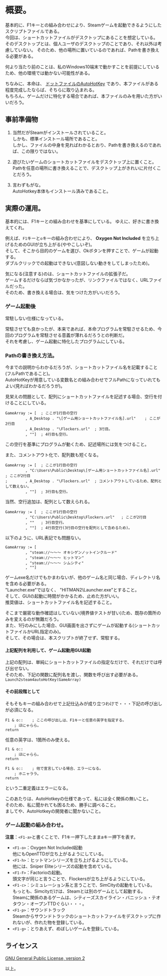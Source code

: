 <!-- vim:set ts=4 sts=4 sw=4 tw=0: -->

# 概要。
基本的に、F1キーとの組み合わせにより、Steamゲームを起動できるようにしたスクリプトファイルである。  
今回は、ショートカットファイルがデスクトップにあることを想定している。  
そのデスクトップとは、個人ユーザのデスクトップのことであり、それ以外は考慮していない。
そのため、他の場所に置いているのであれば、Pathを書き換える必要がある。  

何より当たり前のことは、私のWindows10端末で動かすことを前提にしているため、他の環境では動かない可能性がある。  

ちなみに、本命は、
[ドットファイルのAutoHotKey](https://github.com/asakunotomohiro/dotfiles/blob/master/Windows/AutoHotkey.ahk)
であり、本ファイルがある程度完成したならば、そちらに取り込まれる。  
もちろん、ゲームだけに特化する場合であれば、本ファイルのみを用いた方がいいだろう。  

## 事前準備物
1. 当然だがSteamがインストールされていること。  
しかも、標準インストール場所であること。  
しかし、ファイルの中身を見ればわかるとおり、Pathを書き換えるのであれば、この限りではない。  

2. 遊びたいゲームのショートカットファイルをデスクトップ上に置くこと。  
Pathを任意の場所に書き換えることで、デスクトップ上がきれいに片付くことだろう。  

3. 言わずもがな。  
AutoHotkey本体もインストール済みであること。  

## 実際の運用。
基本的には、F1キーとの組み合わせを基準にしている。
ゆえに、好きに書き換えてくれ。  

例えば、`F1`キーと`o`キーの組み合わせにより、 **Oxygen Not Included** を立ち上げるためのGUIが立ち上がる(ややこしいぞ)。  
そして、そこから目的のゲームを選び、Okボタンを押すことで、ゲームが起動する。  
ダブルクリックでの起動はできない(意図しない動きをしてしまったため)。  

気になる(注意する)のは、ショートカットファイルの拡張子だ。  
ゲームするだけならば気づかなかったが、リンクファイルではなく、URLファイルだった。  
そのため、書き換える場合は、気をつけた方がいいだろう。  

### ゲーム起動後
常駐しない仕様になっている。  

常駐させても良かったが、本来であれば、本命プログラムを常駐させるため、今回のプログラムを常駐させる意義が薄れるだろうとの判断だ。  
それを考慮し、ゲーム起動に特化したプログラムにしている。  

### Pathの書き換え方法。
今までの説明からわかるだろうが、ショートカットファイル名を記載すること(フルPathであること)。  
AutoHotKeyが用意している変数名との組み合わせでフルPathになっていれてもよい(見ればわかるだろうが)。  

見栄えの問題として、配列にショートカットファイルを記述する場合、空行を付けることにしている。  

```ahk:抜粋.ahk
GameArray := [	; ここが1行目の空行
		 , A_Desktop . "\[ゲーム用ショートカットファイル名].url"	; ここが2行目
		 , A_Desktop . "\Flockers.url"	; 3行目。
		 , ""]	; 4行目も空行。
```

この空行を基準にプログラムが動くため、記述場所には気をつけること。  

また、コメントアウト化で、配列数も短くなる。
```ahk:抜粋.ahk
GameArray := [	; ここが1行目の空行
		 , "C:\Users\Public\Desktop\[ゲーム用ショートカットファイル名].url"	; ここが2行目
;		 , A_Desktop . "\Flockers.url"	; コメントアウトしているため、配列として数えない。
		 , ""]	; 3行目も空行。
```

当然、空行追加は、配列として数えられる。
```ahk:抜粋.ahk
GameArray := [	; ここが1行目の空行
		 , "C:\Users\Public\Desktop\Flockers.url"	; ここが2行目
		 , ""	; 3行目空行。
		 , ""]	; 4行目空行(3行目の空行を配列として含めるため)。
```

以下のように、URL表記でも問題ない。
```ahk:抜粋.ahk
GameArray := [
		 , "steam://～～～	オキシゲンノットインクルード"
		 , "steam://～～～	ヒットマン"
		 , "steam://～～～	シムシティ"
		 , ""]
```
ゲームexe名だけでもかまわないが、他のゲーム名と同じ場合、ディレクトリ名を含める必要がある。  
"Launcher.exe"ではなく、
"HITMAN2\Launcher.exe"とすること。  
そして、GUIの起動に時間がかかるため、止めた方がいい。  
推奨値は、ショートカットファイル名を記述すること。  

そこまで厳密な動作確認はしていない(境界値テストが甘い)ため、既存の箇所のみを変えるのが無難だろう。  
また、1行のみにした場合、GUI画面を出さずにゲームが起動する(ショートカットファイルかURL指定のみ)。  
そして、その場合は、本スクリプトが終了せず、常駐する。

#### 上記配列を利用して、ゲーム起動用GUI起動
上記の配列は、単純にショートカットファイルの指定なだけで、それだけでは呼び出せない。  
そのため、下記の関数に配列名を渡し、関数を呼び出す必要がある。  
`Launch2steam4autoHotKey(GameArray)`

#### その前段階として
そもそもキーの組み合わせで上記仕込みが成り立つわけで・・・下記の呼び出しが必須になる。
```AutoHotKey:sample.ahk
F1 & o::	; ここの呼び出しは、F1キーと任意の英字を指定する。
	; ほにゃらら。
return
```

任意の英字は、1箇所のみ使える。  
```AutoHotKey:sample.ahk
F1 & o::
	; ほにゃらら。
return

F1 & o::	; 他で宣言している場合、エラーになる。
	; ホニャララ。
return
```

という二重定義はエラーになる。  

このあたりは、AutoHotkeyの仕様であって、私には全く関係の無いこと。  
そのため、私に聞かれても困るため、勝手に調べること。  
ましてや、AutoHotkeyの開発者に聞かないこと。  

### ゲーム起動の組み合わせ。
**注意**：`<F1-a>`と書くことで、F1キー押下したままaキー押下を表す。  

* `<F1-o>`：Oxygen Not Included起動  
  他にもOpenTTDが立ち上がるようにしている。  
* `<F1-h>`：ヒットマンシリーズを立ち上げるようにしている。  
  他には、Sniper Eliteシリーズの起動を含めている。  
* `<F1-F>`：Factorioの起動。  
  頭文字が同じと言うことで、Flockersが立ち上がるようにしている。  
* `<F1-c>`：シミュレーション系と言うことで、SimCityの起動をしている。  
  もっとも、Simcityだけは、Steamとは別のゲームとして起動する。  
  Steamに関係のあるゲームは、シティーズスカイライン・バニッシュ・テオタウン・オープンTTDぐらい・・・。  
* `<F1-p>`：サウンドトラック  
  Steamからサウンドトラックのショートカットファイルをデスクトップに作れないが、作れた物を登録している。  
* `<F1-g>`：とりあえず、めぼしいゲームを登録している。  

## ライセンス
[GNU General Public License, version 2](https://www.gnu.org/licenses/old-licenses/gpl-2.0.en.html)  

以上。  

